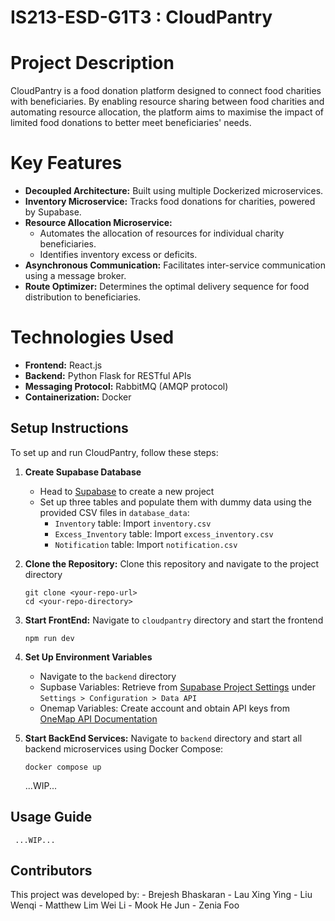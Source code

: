 # IS213-ESD-G1T3 : CloudPantry

# Project Description
CloudPantry is a food donation platform designed to connect food charities with beneficiaries.
By enabling resource sharing between food charities and automating resource allocation,
the platform aims to maximise the impact of limited food donations to better meet beneficiaries' needs.

# Key Features
- **Decoupled Architecture:** Built using multiple Dockerized microservices.
- **Inventory Microservice:** Tracks food donations for charities, powered by Supabase.
- **Resource Allocation Microservice:**
  - Automates the allocation of resources for individual charity beneficiaries.
  - Identifies inventory excess or deficits.
- **Asynchronous Communication:** Facilitates inter-service communication using a message broker.
- **Route Optimizer:** Determines the optimal delivery sequence for food distribution to beneficiaries.

# Technologies Used
- **Frontend:** React.js
- **Backend:** Python Flask for RESTful APIs
- **Messaging Protocol:** RabbitMQ (AMQP protocol)
- **Containerization:** Docker

## Setup Instructions

To set up and run CloudPantry, follow these steps:

1.  **Create Supabase Database**
    - Head to [Supabase](https://supabase.com/) to create a new project
    - Set up three tables and populate them with dummy data using the provided CSV files in `database_data`:
      - `Inventory` table: Import `inventory.csv`
      - `Excess_Inventory` table: Import `excess_inventory.csv`
      - `Notification` table: Import `notification.csv`

2.  **Clone the Repository:**
    Clone this repository and navigate to the project directory
    ```
    git clone <your-repo-url>
    cd <your-repo-directory>
    ```
    
3.  **Start FrontEnd:**
    Navigate to `cloudpantry` directory and start the frontend
    ```
    npm run dev
    ```

4. **Set Up Environment Variables**
    - Navigate to the `backend` directory
    - Supbase Variables: Retrieve from [Supabase Project Settings](https://supabase.com/) under `Settings > Configuration > Data API`
    - Onemap Variables: Create account and obtain API keys from [OneMap API Documentation](https://www.onemap.gov.sg/apidocs/)
    
5.  **Start BackEnd Services:**
    Navigate to `backend` directory and start all backend microservices using Docker Compose:
    ```
    docker compose up
    ```

     ...WIP...

## Usage Guide

     ...WIP...

## Contributors
This project was developed by:
    - Brejesh Bhaskaran
    - Lau Xing Ying
    - Liu Wenqi
    - Matthew Lim Wei Li
    - Mook He Jun
    - Zenia Foo
